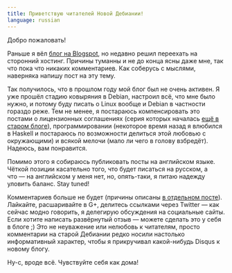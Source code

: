 ```yaml
---
title: Приветствую читателей Новой Дебиании!
language: russian
---
```


Добро пожаловать!

Раньше я вёл [блог на Blogspot](http://debiania.blogspot.com), но недавно решил
переехать на сторонний хостинг. Причины туманны и не до конца ясны даже мне,
так что пока что никаких комментариев. Как соберусь с мыслями, наверняка напишу
пост на эту тему.

Так получилось, что в прошлом году мой блог был не очень активен. Я уже прошёл
стадию ковыряния в Debian, настроил всё, что мне было нужно, и потому буду
писать о Linux вообще и Debian в частности гораздо реже. Тем не менее, я
постараюсь компенсировать это постами о лицензионных соглашениях (серия которых
началась [ещё в старом блоге](http://debiania.blogspot.com/search/label/EULA)),
программировании (некоторое время назад я влюбился в Haskell и постараюсь по
возможности делиться этой любовью с окружающими) и всякой мелочи (мало ли чего
в голову взбредёт). Надеюсь, вам понравится.

Помимо этого я собираюсь публиковать посты на английском языке. Чёткой позиции
касательно того, что будет писаться на русском, а что — на английском у меня
нет, но, опять-таки, я питаю надежду уловить баланс. Stay tuned!

Комментариев больше не будет (причины описаны [в отдельном посте][comments]).
Лайкайте, расшаривайте в G+, делитесь ссылками через Twitter — как сейчас модно
говорить, я делегирую обсуждения на социальные сайты. Если хотите написать
развёрнутый отзыв — можете сделать это у себя в блоге ;) Это не неуважение или
нелюбовь к читателям, просто комментарии на старой Дебиании редко носили
настолько информативный характер, чтобы я прикручивал какой-нибудь Disqus к
новому блогу.

Ну-с, вроде всё. Чувствуйте себя как дома!

[comments]: http://debiania.in.ua/posts/2012-03-21-why-no-comments.html "Why no comments?"
